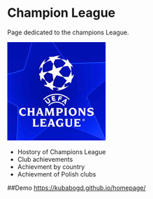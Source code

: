 # Champion League
Page dedicated to the champions League.

![ChampionsLeague](images/ChampionsLeague.jpg)

- Hostory of Champions League
- Club achievements
- Achievment by country
- Achievment of Polish clubs

##Demo 
https://kubabogd.github.io/homepage/
